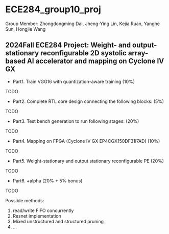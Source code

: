 # ECE284_group10_proj
Group Member:
Zhongdongming Dai, Jheng-Ying Lin, Kejia Ruan, Yanghe Sun, Hongjie Wang
## 2024Fall ECE284 Project: Weight- and output-stationary reconfigurable 2D systolic array-based AI accelerator and mapping on Cyclone IV GX

- Part1. Train VGG16 with quantization-aware training (10%)

TODO
- Part2. Complete RTL core design connecting the following blocks: (5%)

TODO
- Part3. Test bench generation to run following stages: (20%)

TODO
- Part4. Mapping on FPGA (Cyclone IV GX EP4CGX150DF31I7AD)  (10%)

TODO
- Part5. Weight-stationary and output stationary reconfigurable PE (20%)

TODO
- Part6. +alpha (20% + 5% bonus)

TODO

Possible methods:
1. read/write FIFO concurrently
2. Resnet implementation
3. Mixed unstructured and structured pruning
4. ...